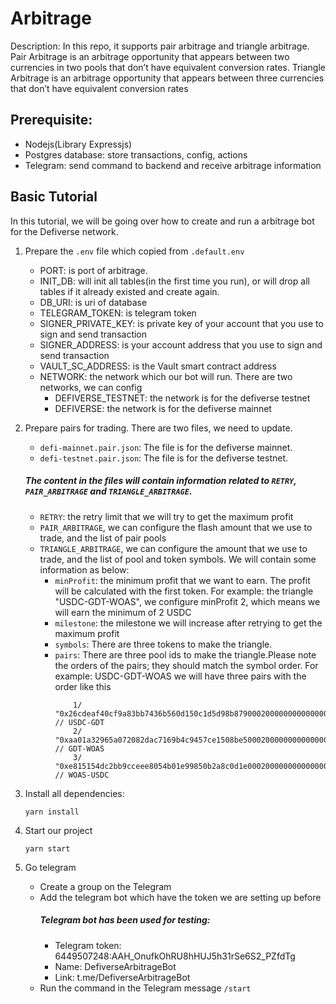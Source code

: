 # Arbitrage

Description: In this repo, it supports pair arbitrage and triangle arbitrage. Pair Arbitrage is an arbitrage opportunity that appears between two currencies in two pools that don’t have equivalent conversion rates. Triangle Arbitrage is an arbitrage opportunity that appears between three currencies that don’t have equivalent conversion rates

## Prerequisite:
- Nodejs(Library Expressjs)
- Postgres database: store transactions, config, actions
- Telegram: send command to backend and receive arbitrage information


## Basic Tutorial
In this tutorial, we will be going over how to create and run a arbitrage bot for the Defiverse network.

1. Prepare the `.env` file which copied from `.default.env`
    - PORT: is port of arbitrage. 
    - INIT_DB: will init all tables(in the first time you run), or will drop all tables if it already existed and create again.
    - DB_URI: is uri of database
    - TELEGRAM_TOKEN: is telegram token
    - SIGNER_PRIVATE_KEY: is private key of your account that you use to sign and send transaction
    - SIGNER_ADDRESS: is your account address that you use to sign and send transaction
    - VAULT_SC_ADDRESS: is the Vault smart contract address
    - NETWORK: the network which our bot will run. There are two networks, we can config
        + DEFIVERSE_TESTNET: the network is for the defiverse testnet
        + DEFIVERSE: the network is for the defiverse mainnet
2. Prepare pairs for trading. There are two files, we need to update. 
    - `defi-mainnet.pair.json`: The file is for the defiverse mainnet.
    - `defi-testnet.pair.json`: The file is for the defiverse testnet.

    ##### The content in the files will contain information related to `RETRY`, `PAIR_ARBITRAGE` and `TRIANGLE_ARBITRAGE`.

    - `RETRY`: the retry limit that we will try to get the maximum profit
    - `PAIR_ARBITRAGE`, we can configure the flash amount that we use to trade, and the list of pair pools
    - `TRIANGLE_ARBITRAGE`, we can configure the amount that we use to trade, and the list of pool and token symbols. We will contain some information as below:
        + `minProfit`: the minimum profit that we want to earn. The profit will be calculated with the first token. For example: the triangle "USDC-GDT-WOAS", we configure minProfit 2,  which means we will earn the minimum of 2 USDC
        + `milestone`: the milestone we will increase after retrying to get the maximum profit
        + `symbols`: There are three tokens to make the triangle.
        + `pairs`: There are three pool ids to make the triangle.Please note the orders of the pairs; they should match the symbol order. For example: USDC-GDT-WOAS we will have three pairs with the order like this
            ```
                1/ "0x26cdeaf40cf9a83bb7436b560d150c1d5d98b87900020000000000000000000a" // USDC-GDT
                2/ "0xaa01a32965a072082dac7169b4c9457ce1508be5000200000000000000000001" // GDT-WOAS
                3/ "0xe815154dc2bb9cceee8054b01e99850b2a8c0d1e000200000000000000000002" // WOAS-USDC
            ```


3. Install all dependencies:

    ```
    yarn install
    ```

4. Start our project

    ```
    yarn start
    ```

5. Go telegram 
    - Create a group on the Telegram
    - Add the telegram bot which have the token we are setting up before
        ##### Telegram bot has been used for testing:
        - Telegram token: 6449507248:AAH_OnufkOhRU8hHUJ5h31rSe6S2_PZfdTg
        - Name: DefiverseArbitrageBot
        - Link: t.me/DefiverseArbitrageBot
    - Run the command in the Telegram message `/start`